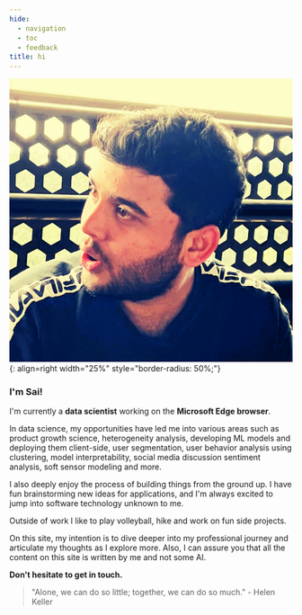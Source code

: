 ```yaml
---
hide:
  - navigation
  - toc
  - feedback
title: hi
---
```

![Image title](images/profile_pic.png){: align=right width="25%" style="border-radius: 50%;"}

### I'm Sai!
I'm currently a **data scientist** working on the **Microsoft Edge browser**. 

In data science, my opportunities have led me into various areas such as product growth science, heterogeneity analysis, developing ML models and deploying them client-side, user segmentation, user behavior analysis using clustering, model interpretability, social media discussion sentiment analysis, soft sensor modeling and more.

I also deeply enjoy the process of building things from the ground up. I have fun brainstorming new ideas for applications, and I'm always excited to jump into software technology unknown to me.

Outside of work I like to play volleyball, hike and work on fun side projects.

On this site, my intention is to dive deeper into my professional journey and articulate my thoughts as I explore more. Also, I can assure you that all the content on this site is written by me and not some AI.

**Don't hesitate to get in touch.**

> "Alone, we can do so little; together, we can do so much." - Helen Keller

